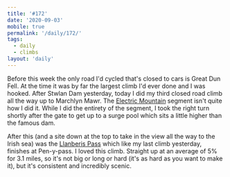 ```yaml
---
title: '#172'
date: '2020-09-03'
mobile: true
permalink: '/daily/172/'
tags:
  - daily
  - climbs
layout: 'daily'
---
```


Before this week the only road I'd cycled that's closed to cars is Great Dun Fell. At the time it was by far the largest climb I'd ever done and I was hooked. After Stwlan Dam yesterday, today I did my third closed road climb all the way up to Marchlyn Mawr. The [Electric Mountain](https://veloviewer.com/segment/15049111) segment isn't quite how I did it. While I did the entirety of the segment, I took the right turn shortly after the gate to get up to a surge pool which sits a little higher than the famous dam.

After this (and a site down at the top to take in the view all the way to the Irish sea) was the [Llanberis Pass](https://veloviewer.com/segment/1600277) which like my last climb yesterday, finishes at Pen-y-pass. I loved this climb. Straight up at an average of 5% for 3.1 miles, so it's not big or long or hard (it's as hard as you want to make it), but it's consistent and incredibly scenic.
